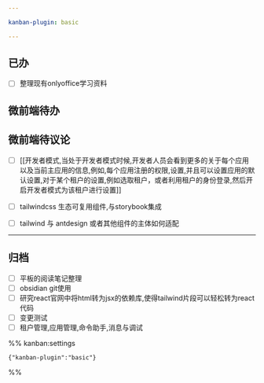 ```yaml
---

kanban-plugin: basic

---
```


## 已办

- [ ] 整理现有onlyoffice学习资料


## 微前端待办



## 微前端待议论

- [ ] [[开发者模式,当处于开发者模式时候,开发者人员会看到更多的关于每个应用以及当前主应用的信息,例如,每个应用注册的权限,设置,并且可以设置应用的默认设置,对于某个租户的设置,例如选取租户，或者利用租户的身份登录,然后开启开发者模式为该租户进行设置]]
- [ ] tailwindcss 生态可复用组件,与storybook集成
- [ ] tailwind 与 antdesign 或者其他组件的主体如何适配


***

## 归档

- [ ] 平板的阅读笔记整理
- [ ] obsidian git使用
- [ ] 研究react官网中将html转为jsx的依赖库,使得tailwind片段可以轻松转为react代码
- [ ] 变更测试
- [ ] 租户管理,应用管理,命令助手,消息与调试

%% kanban:settings
```
{"kanban-plugin":"basic"}
```
%%